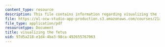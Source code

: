 ```yaml
---
content_type: resource
description: This file contains information regarding visualizing the fetus.
file: https://ol-ocw-studio-app-production.s3.amazonaws.com/courses/21a-231j-gender-sexuality-and-society-spring-2006/97d5a218e1d44ba398ca492655767063_MIT21A_213JS06_visual.pdf
file_type: application/pdf
resourcetype: Document
title: visualizing the fetus
uid: 97d5a218-e1d4-4ba3-98ca-492655767063
---
```


